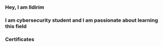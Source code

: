 ### Hey, I am Ildirim


### I am cybersecurity student and I am passionate about learning this field




### Certificates


